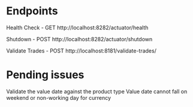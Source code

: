 # Endpoints
Health Check - GET http://localhost:8282/actuator/health

Shutdown - POST http://localhost:8282/actuator/shutdown

Validate Trades - POST http://localhost:8181/validate-trades/

# Pending issues
Validate the value date against the product type
Value date cannot fall on weekend or non-working day for currency
